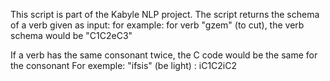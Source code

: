 This script is part of the Kabyle NLP project. 
The script returns the schema of a verb given as input:
for example: for verb "gzem" (to cut), the verb schema would be "C1C2eC3"

If a verb has the same consonant twice, the C code would be the same for the consonant
For exemple: "ifsis" (be light) : iC1C2iC2 

